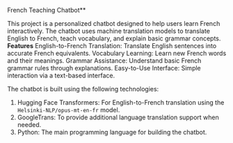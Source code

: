 French Teaching Chatbot**

This project is a personalized chatbot designed to help users learn French interactively.
The chatbot uses machine translation models to translate English to French, teach vocabulary, and explain basic grammar concepts.
**Features**
English-to-French Translation: Translate English sentences into accurate French equivalents.
Vocabulary Learning: Learn new French words and their meanings.
Grammar Assistance: Understand basic French grammar rules through explanations.
Easy-to-Use Interface: Simple interaction via a text-based interface.

The chatbot is built using the following technologies:
1. Hugging Face Transformers: For English-to-French translation using the `Helsinki-NLP/opus-mt-en-fr` model.
2. GoogleTrans: To provide additional language translation support when needed.
3. Python: The main programming language for building the chatbot.


